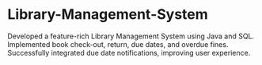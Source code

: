 # Library-Management-System
Developed a feature-rich Library Management System using Java and SQL. Implemented book check-out, return, due dates, and overdue fines. Successfully integrated due date notifications, improving user experience.
